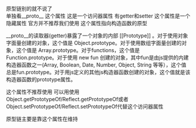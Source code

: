 原型链别的就不说了  
单独看__proto__ 这个属性
这是一个访问器属性 有getter和setter
这个属性是一个隐藏属性 官方并不推荐我们使用 
这个属性指向构造函数的原型

__proto__的读取器(getter)暴露了一个对象的内部 [[Prototype]] 。对于使用对象字面量创建的对象，这个值是 Object.prototype。对于使用数组字面量创建的对象，这个值是 Array.prototype。对于functions，这个值是Function.prototype。对于使用 new fun 创建的对象，其中fun是由js提供的内建构造器函数之一(Array, Boolean, Date, Number, Object, String 等等），这个值总是fun.prototype。对于用js定义的其他js构造器函数创建的对象，这个值就是该构造器函数的prototype属性。

这个属性不推荐使用 
可以用使用Object.getPrototypeOf/Reflect.getPrototypeOf或者Object.setPrototypeOf/Reflect.setPrototypeOf代替这个访问器属性

原型链主要是靠这个属性在维持